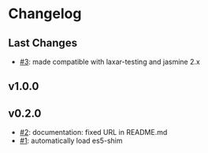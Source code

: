 # Changelog

## Last Changes


- [#3](https://github.com/LaxarJS/karma-laxar/issues/3): made compatible with laxar-testing and jasmine 2.x

## v1.0.0
## v0.2.0

- [#2](https://github.com/LaxarJS/karma-laxar/issues/2): documentation: fixed URL in README.md
- [#1](https://github.com/LaxarJS/karma-laxar/issues/1): automatically load es5-shim
